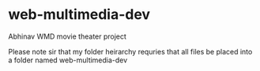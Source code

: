 # web-multimedia-dev
 Abhinav WMD movie theater project

Please note sir that my folder heirarchy requries that all files be placed into a folder named web-multimedia-dev
